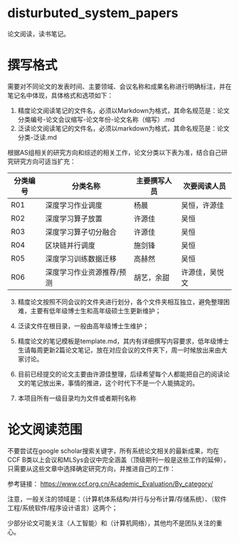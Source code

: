 # disturbuted_system_papers

论文阅读，读书笔记。

# 撰写格式

需要对不同论文的发表时间、主要领域、会议名称和成果名称进行明确标注，并在笔记名中体现，具体格式和选项如下：

1. 精度论文阅读笔记的文件名，必须以Markdown为格式，其命名规范是：论文分类编号-论文会议缩写-论文年份-论文名称（缩写）.md
2. 泛读论文阅读笔记的文件名，必须以markdown为格式，其命名规范是：论文分类-泛读.md

根据AS组相关的研究方向和综述的相关工作，论文分类以下表为准，结合自己研究研究方向可适当扩充：

|  分类编号   |  分类名称   | 主要撰写人员  | 次要阅读人员  |
|  ----   |  ----  | ----  |----  |
|  R01   | 深度学习作业调度  | 杨晨 | 吴恒，许源佳 |
|  R02   | 深度学习算子放置  | 许源佳 | 吴恒 |
|  R03   | 深度学习算子切分融合  | 许源佳 | 吴恒 |
|  R04   | 区块链并行调度  | 施剑锋 | 吴恒 |
|  R05   | 深度学习训练数据迁移  | 高赫然 | 吴恒 |
|  R06   | 深度学习作业资源推荐/预测  | 胡艺，余甜 | 许源佳，吴悦文 |

3. 精度论文按照不同会议的文件夹进行划分，各个文件夹相互独立，避免整理困难，主要有低年级博士生和高年级硕士生更新维护；
4. 泛读文件在根目录，一般由高年级博士生维护；

5. 精度论文的笔记模板是template.md，其内有详细撰写内容要求，低年级博士生请每周更新2篇论文笔记，放在对应会议的文件夹下，周一时候放出来由大家讨论。
6. 目前已经提交的论文主要由许源佳整理，后续希望每个人都能把自己的阅读论文的笔记放出来，事情的推进，这个时代下不是一个人能搞定的。
7. 本项目所有一级目录均为文件或者期刊名称

# 论文阅读范围

不要尝试在google scholar搜索关键字，所有系统论文相关的最新成果，均在CCF B类以上会议和MLSys会议中完全涵盖（顶级期刊一般是这些工作的延伸），只需要从这些文章中选择确定研究方向，并推进自己的工作：

参考链接： https://www.ccf.org.cn/Academic_Evaluation/By_category/

注意，一般关注的领域是：（计算机体系结构/并行与分布计算/存储系统）、（软件工程/系统软件/程序设计语言）这两个；

少部分论文可能关注（人工智能）和（计算机网络），其他均不是团队关注的重心。
